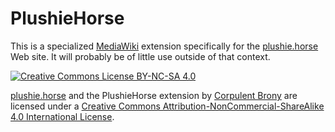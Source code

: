 # PlushieHorse
This is a specialized [MediaWiki](https://mediawiki.org) extension specifically for the [plushie.horse](https://plushie.horse) Web site.  It will probably be of little use outside of that context.

[![Creative Commons License BY-NC-SA 4.0][Creative Commons License Logo]](https://creativecommons.org/licenses/by-nc-sa/4.0/)

[plushie.horse](https://plushie.horse) and the PlushieHorse extension by [Corpulent Brony](https://github.com/CorpulentBrony) are licensed under a [Creative Commons Attribution-NonCommercial-ShareAlike 4.0 International License](https://creativecommons.org/licenses/by-nc-sa/4.0/).

[Creative Commons License Logo]: https://i.creativecommons.org/l/by-nc-sa/4.0/88x31.png "Creative Commons License BY-NC-SA 4.0"